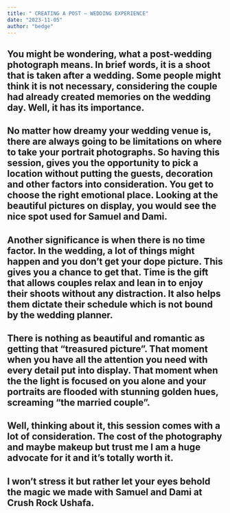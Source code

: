 ```yaml
---
title: " CREATING A POST – WEDDING EXPERIENCE"
date: "2023-11-05"
author: "bedge"
---
```


## You might be wondering, what a post-wedding photograph means. In brief words, it is a shoot that is taken after a wedding. Some people might think it is not necessary, considering the couple had already created memories on the wedding day. Well, it has its importance.

## No matter how dreamy your wedding venue is, there are always going to be limitations on where to take your portrait photographs. So having this session, gives you the opportunity to pick a location without putting the guests, decoration and other factors into consideration. You get to choose the right emotional place. Looking at the beautiful pictures on display, you would see the nice spot used for Samuel and Dami.

## Another significance is when there is no time factor. In the wedding, a lot of things might happen and you don’t get your dope picture. This gives you a chance to get that. Time is the gift that allows couples relax and lean in to enjoy their shoots without any distraction. It also helps them dictate their schedule which is not bound by the wedding planner.

## There is nothing as beautiful and romantic as getting that “treasured picture”. That moment when you have all the attention you need with every detail put into display. That moment when the the light is focused on you alone and your portraits are flooded with stunning golden hues, screaming “the married couple”.

## Well, thinking about it, this session comes with a lot of consideration. The cost of the photography and maybe makeup but trust me I am a huge advocate for it and it’s totally worth it.

## I won’t stress it but rather let your eyes behold the magic we made with Samuel and Dami at Crush Rock Ushafa.
